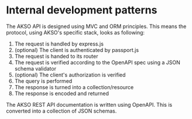 # Internal development patterns
The AKSO API is designed using MVC and ORM principles. This means the protocol, using AKSO's specific stack, looks as following:

1. The request is handled by express.js
2. (optional) The client is authenticated by passport.js
3. The request is handed to its router
4. The request is verified according to the OpenAPI spec using a JSON schema validator
5. (optional) The client's authorization is verified
6. The query is performed
7. The response is turned into a collection/resource
8. The response is encoded and returned

The AKSO REST API documentation is written using OpenAPI. This is converted into a collection of JSON schemas.
